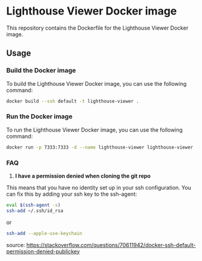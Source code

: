 # Lighthouse Viewer Docker image

This repository contains the Dockerfile for the Lighthouse Viewer Docker image. 

## Usage

### Build the Docker image

To build the Lighthouse Viewer Docker image, you can use the following command:

```bash
docker build --ssh default -t lighthouse-viewer .
```  

### Run the Docker image

To run the Lighthouse Viewer Docker image, you can use the following command:

```bash
docker run -p 7333:7333 -d --name lighthouse-viewer lighthouse-viewer
```

### FAQ

1. **I have a permission denied when cloning the git repo**

This means that you have no identity set up in your ssh configuration. You can fix this by adding your ssh key to the ssh-agent:

```bash
eval $(ssh-agent -s)
ssh-add ~/.ssh/id_rsa
```

or

```bash
ssh-add --apple-use-keychain
```

source: https://stackoverflow.com/questions/70611942/docker-ssh-default-permission-denied-publickey